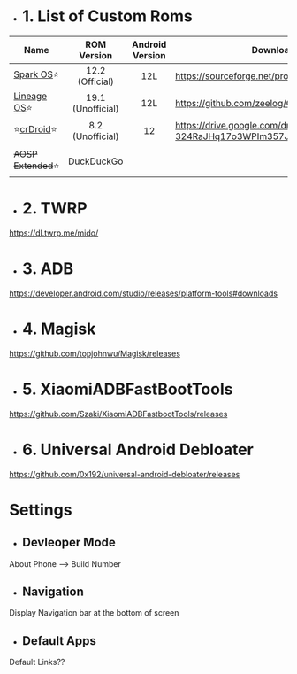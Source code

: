 - # 1. List of Custom Roms
| Name | ROM Version |Android Version | Download Link(mido) |
|-|:-:|:-:|-|
| [Spark OS](https://www.spark-os.live)⭐ | 12.2 (Official) | 12L | https://sourceforge.net/projects/sparkosofficial/files/mido/ |
| [Lineage OS](https://github.com/zeelog/OTA/)⭐ | 19.1 (Unofficial) | 12L | https://github.com/zeelog/OTA/releases |
| ⭐[crDroid](https://crdroid.net/)⭐ | 8.2 (Unofficial) | 12 | https://drive.google.com/drive/folders/1-324RaJHq17o3WPIm357JDFNrUoY28q7 |
|||||
| ~~AOSP Extended~~⭐ | DuckDuckGo|||


- # 2. TWRP
https://dl.twrp.me/mido/

- # 3. ADB
https://developer.android.com/studio/releases/platform-tools#downloads

- # 4. Magisk
https://github.com/topjohnwu/Magisk/releases

- # 5. XiaomiADBFastBootTools
https://github.com/Szaki/XiaomiADBFastbootTools/releases

- # 6. Universal Android Debloater
https://github.com/0x192/universal-android-debloater/releases

# Settings

- ## Devleoper Mode

About Phone --> Build Number

- ## Navigation

Display Navigation bar at the bottom of screen

- ## Default Apps

Default Links??
